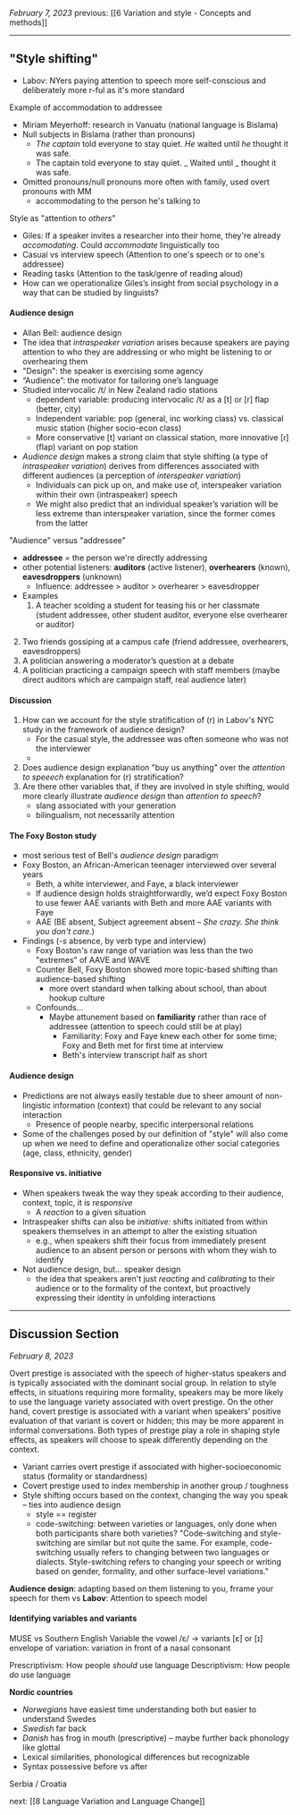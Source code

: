 *February 7, 2023*
previous: [[6 Variation and style - Concepts and methods]]

---

## "Style shifting"
- Labov: NYers paying attention to speech more self-conscious and deliberately more r-ful as it's more standard

Example of accommodation to addressee
- Miriam Meyerhoff: research in Vanuatu (national language is Bislama)
- Null subjects in Bislama (rather than pronouns)
	- *The captain* told everyone to stay quiet. *He* waited until *he* thought it was safe.
	- The captain told everyone to stay quiet.  _ Waited until _ thought it was safe.
- Omitted pronouns/null pronouns more often with family, used overt pronouns with MM
	- accommodating to the person he's talking to

Style as "attention to *others*"
- Giles: If a speaker invites a researcher into their home, they're already *accomodating*. Could *accommodate* linguistically too
- Casual vs interview speech (Attention to one's speech or to one's addressee)
- Reading tasks (Attention to the task/genre of reading aloud)
- How can we operationalize Giles’s insight from social psychology in a way that can be studied by linguists?

#### Audience design
- Allan Bell: audience design
- The idea that *intraspeaker variation* arises because speakers are paying attention to who they are addressing or who might be listening to or overhearing them
- "Design": the speaker is exercising some agency
- “Audience”: the motivator for tailoring one’s language
- Studied intervocalic /t/ in New Zealand radio stations
	- dependent variable: producing intervocalic /t/ as a [t] or [r] flap (better, city)
	- Independent variable: pop (general, inc working class) vs. classical music station (higher socio-econ class)
	- More conservative [t] variant on classical station, more innovative [ɾ] (flap) variant on pop station
- *Audience design* makes a strong claim that style shifting (a type of *intraspeaker variation*) derives from differences associated with different audiences (a perception of *interspeaker variation*)
	- Individuals can pick up on, and make use of, interspeaker variation within their own (intraspeaker) speech
	- We might also predict that an individual speaker’s variation will be less extreme than interspeaker variation, since the former comes from the latter

"Audience" versus "addressee"
- **addressee** = the person we're directly addressing
- other potential listeners: **auditors** (active listener), **overhearers** (known), **eavesdroppers** (unknown)
	- Influence: addressee > auditor > overhearer > eavesdropper
- Examples
	1. A teacher scolding a student for teasing his or her classmate (student addressee, other student auditor, everyone else overhearer or auditor)
2. Two friends gossiping at a campus cafe (friend addressee, overhearers, eavesdroppers)
3. A politician answering a moderator’s question at a debate  
4. A politician practicing a campaign speech with staff members (maybe direct auditors which are campaign staff, real audience later)

#### Discussion
1. How can we account for the style stratification of (r) in Labov's NYC study in the framework of audience design?
	- For the casual style, the addressee was often someone who was not the interviewer
	- 
2. Does audience design explanation "buy us anything" over the *attention to speeech* explanation for (r) stratification?
3. Are there other variables that, if they are involved in style shifting, would more clearly illustrate *audience design* than *attention to speech*?
	- slang associated with your generation
	- bilingualism, not necessarily attention

#### The Foxy Boston study
- most serious test of Bell's *audience design* paradigm
- Foxy Boston, an African-American teenager interviewed over several years
	- Beth, a white interviewer, and Faye, a black interviewer
	- If audience design holds straightforwardly, we’d expect Foxy Boston to use fewer AAE variants with Beth and more AAE variants with Faye
	- AAE (BE absent, Subject agreement absent – *She crazy. She think you don't care.*)
- Findings (*-s* absence, by verb type and interview)
	- Foxy Boston's raw range of variation was less than the two "extremes" of AAVE and WAVE
	- Counter Bell, Foxy Boston showed more topic-based shifting than audience-based shifting
		- more overt standard when talking about school, than about hookup culture
	- Confounds...
		- Maybe attunement based on **familiarity** rather than race of addressee (attention to speech could still be at play)
			- Familiarity: Foxy and Faye knew each other for some time; Foxy and Beth met for first time at interview
			- Beth's interview transcript half as short
#### Audience design
- Predictions are not always easily testable due to sheer amount of non-lingistic information (context) that could be relevant to any social interaction
	- Presence of people nearby, specific interpersonal relations
- Some of the challenges posed by our definition of "style" will also come up when we need to define and operationalize other social categories (age, class, ethnicity, gender)

#### Responsive vs. initiative
- When speakers tweak the way they speak according to their audience, context, topic, it is *responsive*
	- A *reaction* to a given situation
- Intraspeaker shifts can also be *initiative:* shifts initiated from within speakers themselves in an attempt to alter the existing situation
	- e.g., when speakers shift their focus from immediately present audience to an absent person or persons with whom they wish to identify
- Not audience design, but… speaker design
	- the idea that speakers aren't just *reacting* and *calibrating* to their audience or to the formality of the context, but proactively expressing their identity in unfolding interactions

---

## Discussion Section
*February 8, 2023*

Overt prestige is associated with the speech of higher-status speakers and is typically associated with the dominant social group. In relation to style effects, in situations requiring more formality, speakers may be more likely to use the language variety associated with overt prestige. On the other hand, covert prestige is associated with a variant when speakers’ positive evaluation of that variant is covert or hidden; this may be more apparent in informal conversations. Both types of prestige play a role in shaping style effects, as speakers will choose to speak differently depending on the context.
- Variant carries overt prestige if associated with higher-socioeconomic status (formality or standardness)
- Covert prestige used to index membership in another group / toughness
- Style shifting occurs based on the context, changing the way you speak – ties into audience design
	- style == register
	- code-switching: between varieties or languages, only done when both participants share both varieties? "Code-switching and style-switching are similar but not quite the same. For example, code-switching usually refers to changing between two languages or dialects. Style-switching refers to changing your speech or writing based on gender, formality, and other surface-level variations."

**Audience design**: adapting based on them listening to you, frrame your speech for them
vs
**Labov**: Attention to speech model

#### Identifying variables and variants
MUSE vs Southern English
Variable the vowel /ɛ/ -> variants [ɛ] or [ɪ]
envelope of variation: variation in front of a nasal consonant

Prescriptivism: How people *should* use language
Descriptivism: How people *do* use language

**Nordic countries**
- *Norwegians* have easiest time understanding both but easier to understand Swedes
- *Swedish* far back
- *Danish* has frog in mouth (prescriptive) – maybe further back phonology like glottal
- Lexical similarities, phonological differences but recognizable
- Syntax possessive before vs after

Serbia / Croatia




next: [[8 Language Variation and Language Change]]
